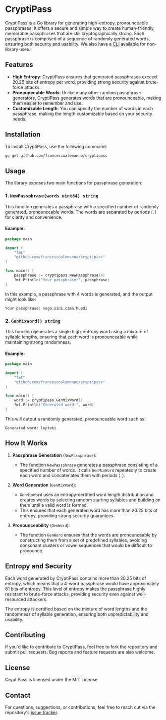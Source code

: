 # CryptiPass

CryptiPass is a Go library for generating high-entropy, pronounceable passphrases. It offers a secure and simple way to create human-friendly, memorable passphrases that are still cryptographically strong. Each passphrase is composed of a sequence of randomly generated words, ensuring both security and usability.
We also have a [CLI](cmd/genpw) available for non-library uses.
## Features

- **High Entropy**: CryptiPass ensures that generated passphrases exceed 20.25 bits of entropy per word, providing strong security against brute-force attacks.
- **Pronounceable Words**: Unlike many other random passphrase generators, CryptiPass generates words that are pronounceable, making them easier to remember and use.
- **Customizable Length**: You can specify the number of words in each passphrase, making the length customizable based on your security needs.

## Installation

To install CryptiPass, use the following command:

```bash
go get github.com/francescoalemanno/cryptipass
```

## Usage

The library exposes two main functions for passphrase generation:

### 1. `NewPassphrase(words uint64) string`

This function generates a passphrase with a specified number of randomly generated, pronounceable words. The words are separated by periods (`.`) for clarity and convenience.

#### Example:

```go
package main

import (
    "fmt"
    "github.com/francescoalemanno/cryptipass"
)

func main() {
    passphrase := cryptipass.NewPassphrase(4)
    fmt.Println("Your passphrase:", passphrase)
}
```

In this example, a passphrase with 4 words is generated, and the output might look like:

```
Your passphrase: vogo.sini.cima.hupdi
```

### 2. `GenMixWord() string`

This function generates a single high-entropy word using a mixture of syllable lengths, ensuring that each word is pronounceable while maintaining strong randomness.

#### Example:

```go
package main

import (
    "fmt"
    "github.com/francescoalemanno/cryptipass"
)

func main() {
    word := cryptipass.GenMixWord()
    fmt.Println("Generated word:", word)
}
```

This will output a randomly generated, pronounceable word such as:

```
Generated word: lupteki
```

## How It Works

1. **Passphrase Generation** (`NewPassphrase`):
   - The function `NewPassphrase` generates a passphrase consisting of a specified number of words. It calls `GenMixWord` repeatedly to create each word and concatenates them with periods (`.`).

2. **Word Generation** (`GenMixWord`):
   - `GenMixWord` uses an entropy-certified word length distribution and creates words by selecting random starting syllables and building on them until a valid word is formed.
   - This ensures that each generated word has more than 20.25 bits of entropy, providing strong security guarantees.

3. **Pronounceability** (`GenWord`):
   - The function `GenWord` ensures that the words are pronounceable by constructing them from a set of predefined syllables, avoiding consonant clusters or vowel sequences that would be difficult to pronounce.

## Entropy and Security

Each word generated by CryptiPass contains more than 20.25 bits of entropy, which means that a 4-word passphrase would have approximately 81 bits of entropy. This level of entropy makes the passphrase highly resistant to brute-force attacks, providing security even against well-resourced attackers.

The entropy is certified based on the mixture of word lengths and the randomness of syllable generation, ensuring both unpredictability and usability.

## Contributing

If you'd like to contribute to CryptiPass, feel free to fork the repository and submit pull requests. Bug reports and feature requests are also welcome.

## License

CryptiPass is licensed under the MIT License.

## Contact

For questions, suggestions, or contributions, feel free to reach out via the repository's [issue tracker](https://github.com/francescoalemanno/cryptipass/issues).
